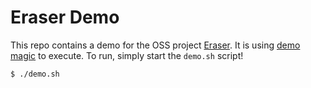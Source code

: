 # Eraser Demo
This repo contains a demo for the OSS project [Eraser](https://github.com/Azure/eraser). It is using [demo magic](https://github.com/paxtonhare/demo-magic) to execute. To run, simply start the `demo.sh` script!

```
$ ./demo.sh
```